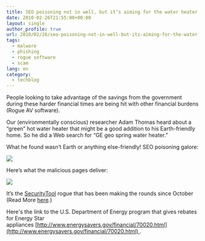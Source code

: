 ```yaml
---
title: SEO poisoning not in well, but it’s aiming for the water heater
date: 2010-02-26T21:55:00+00:00
layout: single
author_profile: true
url: 2010/02/26/seo-poisoning-not-in-well-but-its-aiming-for-the-water-heater/
tags:
  - malware
  - phishing
  - rogue software
  - scam
lang: en
category: 
  - techblog
---
```

People looking to take advantage of the savings from the government during these harder financial times are being hit with other financial burdens (Rogue AV software).

Our (environmentally conscious) researcher Adam Thomas heard about a “green” hot water heater that might be a good addition to his Earth-friendly home. So he did a Web search for “GE geo spring water heater.”

What he found wasn’t Earth or anything else-friendly! SEO poisoning galore:

[![](http://3.bp.blogspot.com/_vaUVXcmC3OI/S4g6XH78fjI/AAAAAAAABB0/R8EOFFL7CeQ/s640/Geo_20Spring_20water_20heater.PNG)](http://3.bp.blogspot.com/_vaUVXcmC3OI/S4g6XH78fjI/AAAAAAAABB0/R8EOFFL7CeQ/s1600-h/Geo_20Spring_20water_20heater.PNG)

Here’s what the malicious pages deliver:

[![](http://1.bp.blogspot.com/_vaUVXcmC3OI/S4g6Y3LfG_I/AAAAAAAABB8/JnGHrrGwS9E/s640/SecurityTool_GUI.jpg)](http://1.bp.blogspot.com/_vaUVXcmC3OI/S4g6Y3LfG_I/AAAAAAAABB8/JnGHrrGwS9E/s1600-h/SecurityTool_GUI.jpg)

It’s the [SecurityTool](http://sites.google.com/site/boelectronic/computer/malware/list-of-common-malwares/securitytool) rogue that has been making the rounds since October (Read More [here](http://sites.google.com/site/boelectronic/computer/malware/list-of-common-malwares/securitytool).)

Here's the link to the U.S. Department of Energy program that gives rebates for Energy Star appliances [http://www.energysavers.gov/financial/70020.html](http://www.energysavers.gov/financial/70020.html) .